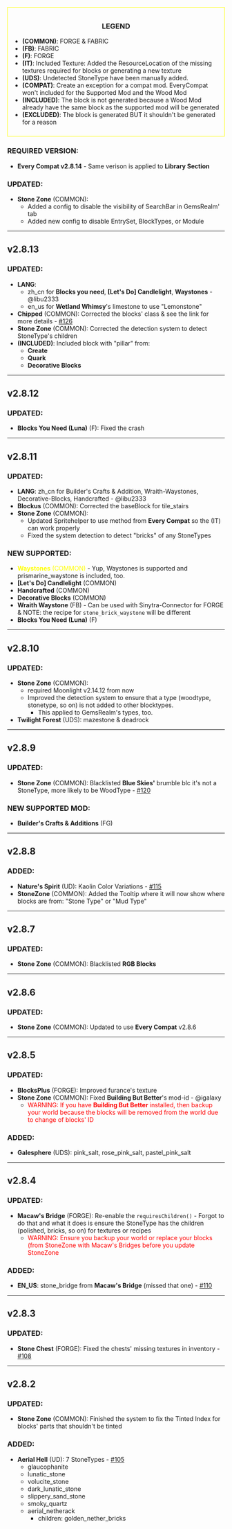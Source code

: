 <div style="text-align: center; border: 1px solid yellow; padding: 10px;">

<div style="text-align: center; margin-bottom: 10px;">

### LEGEND

</div>

<div style="text-align: left;">

* **(COMMON)**: FORGE & FABRIC
* **(FB)**: FABRIC
* **(F)**: FORGE
* **(IT)**: Included Texture: Added the ResourceLocation of the missing textures required for blocks or generating a new texture
* **(UDS)**: Undetected StoneType have been manually added.
* **(COMPAT)**: Create an exception for a compat mod. EveryCompat won't included for the Supported Mod and the Wood Mod
* **(INCLUDED)**: The block is not generated because a Wood Mod already have the same block as the supported mod will be generated
* **(EXCLUDED)**: The block is generated BUT it shouldn't be generated for a reason

</div>

</div>

### REQUIRED VERSION:
- **Every Compat v2.8.14** - Same verison is applied to **Library Section**

### UPDATED: 
- **Stone Zone** (COMMON): 
  - Added a config to disable the visibility of SearchBar in GemsRealm' tab
  - Added new config to disable EntrySet, BlockTypes, or Module

---

## v2.8.13

### UPDATED: 
- **LANG**: 
  - zh_cn for **Blocks you need**, **\[Let's Do\] Candlelight**, **Waystones** - @libu2333
  - en_us for **Wetland Whimsy**'s limestone to use "Lemonstone"
- **Chipped** (COMMON): Corrected the blocks' class & see the link for more details - [#126](https://github.com/MehVahdJukaar/WoodGood/issues/126)
- **Stone Zone** (COMMON): Corrected the detection system to detect StoneType's children
- **(INCLUDED)**: Included block with "pillar" from:
  - **Create**
  - **Quark**
  - **Decorative Blocks**

---

## v2.8.12

### UPDATED: 
- **Blocks You Need (Luna)** (F): Fixed the crash 

---

## v2.8.11

### UPDATED: 
- **LANG**: zh_cn for Builder's Crafts & Addition, Wraith-Waystones, Decorative-Blocks, Handcrafted - @libu2333
- **Blockus** (COMMON): Corrected the baseBlock for tile_stairs
- **Stone Zone** (COMMON): 
  - Updated Spritehelper to use method from **Every Compat** so the (IT) can work properly
  - Fixed the system detection to detect "bricks" of any StoneTypes

### NEW SUPPORTED:
- <span style="color: YELLOW;">**Waystones** (COMMON)</span> - Yup, Waystones is supported and prismarine_waystone is included, too.
- **\[Let's Do\] Candlelight** (COMMON)
- **Handcrafted** (COMMON)
- **Decorative Blocks** (COMMON)
- **Wraith Waystone** (FB) - Can be used with Sinytra-Connector for FORGE & NOTE: the recipe for `stone_brick_waystone` will be different
- **Blocks You Need (Luna)** (F)

---

## v2.8.10

### UPDATED: 
- **Stone Zone** (COMMON): 
  - required Moonlight v2.14.12 from now
  - Improved the detection system to ensure that a type (woodtype, stonetype, so on) is not added to other blocktypes.
    - This applied to GemsRealm's types, too. 
- **Twilight Forest** (UDS): mazestone & deadrock

---

## v2.8.9


### UPDATED: 
- **Stone Zone** (COMMON): Blacklisted **Blue Skies'** brumble blc it's not a StoneType, more likely to be WoodType - [#120](https://github.com/MehVahdJukaar/StoneZone/issues/120)

### NEW SUPPORTED MOD:
- **Builder's Crafts & Additions** (FG)

---

## v2.8.8

### ADDED: 
- **Nature's Spirit** (UD): Kaolin Color Variations - [#115](https://github.com/MehVahdJukaar/StoneZone/issues/115)
- **StoneZone** (COMMON): Added the Tooltip where it will now show where blocks are from: "Stone Type" or "Mud Type"

---

## v2.8.7

### UPDATED: 
- **Stone Zone** (COMMON): Blacklisted **RGB Blocks**

---

## v2.8.6

### UPDATED: 
- **Stone Zone** (COMMON): Updated to use **Every Compat** v2.8.6

---

## v2.8.5

### UPDATED: 
- **BlocksPlus** (FORGE): Improved furance's texture 
- **Stone Zone** (COMMON): Fixed **Building But Better**'s mod-id - @igalaxy 
  - <span style="color: RED;">WARNING: If you have **Building But Better** installed, then backup your world because the blocks will be removed from the world due to change of blocks' ID</span>

### ADDED:
- **Galesphere** (UDS): pink_salt, rose_pink_salt, pastel_pink_salt

---

## v2.8.4

### UPDATED:
- **Macaw's Bridge** (FORGE): Re-enable the `requiresChildren()` - Forgot to do that and what it does is ensure the StoneType has the children (polished, bricks, so on) for textures or recipes
  - <span style="color: RED;">WARNING: Ensure you backup your world or replace your blocks (from StoneZone with Macaw's Bridges before you update StoneZone</span>

### ADDED:
- **EN_US**: stone_bridge from **Macaw's Bridge** (missed that one) - [#110](https://github.com/MehVahdJukaar/StoneZone/issues/110)

---

## v2.8.3

### UPDATED: 
- **Stone Chest** (FORGE): Fixed the chests' missing textures in inventory - [#108](https://github.com/MehVahdJukaar/StoneZone/issues/108)

---

## v2.8.2

### UPDATED:
- **Stone Zone** (COMMON): Finished the system to fix the Tinted Index for blocks' parts that shouldn't be tinted

### ADDED:
- **Aerial Hell** (UD): 7 StoneTypes - [#105](https://github.com/MehVahdJukaar/StoneZone/issues/105)
  - glaucophanite
  - lunatic_stone
  - volucite_stone
  - dark_lunatic_stone
  - slippery_sand_stone
  - smoky_quartz
  - aerial_netherack 
    - children: golden_nether_bricks
